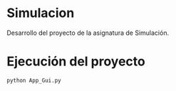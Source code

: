# Simulacion
Desarrollo del proyecto de la asignatura de Simulación.

# Ejecución del proyecto
```python
python App_Gui.py
```